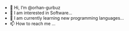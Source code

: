 - 👋 Hi, I’m @orhan-gurbuz
- 👀 I am interested in Software...
- 🌱 I am currently learning new programming languages...
- 📫 How to reach me ...

<!---
orhan-gurbuz/orhan-gurbuz is a ✨ special ✨ repository because its `README.md` (this file) appears on your GitHub profile.
You can click the Preview link to take a look at your changes.
--->

